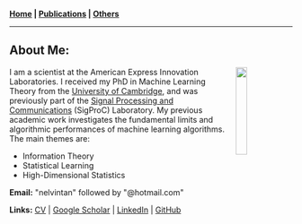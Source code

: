 **[Home](./) \| [Publications](./publications.html) \| [Others](./others.html)**

---

## About Me:

<img align="right" width="20%" height="auto" src="https://nelvintan.github.io/images/profile.jpg">

I am a scientist at the American Express Innovation Laboratories. I received my PhD in Machine Learning Theory from the [University of Cambridge](https://www.cam.ac.uk/), and was previously part of the [Signal Processing and Communications](https://www-sigproc.eng.cam.ac.uk/) (SigProC) Laboratory. My previous academic work investigates the fundamental limits and algorithmic performances of machine learning algorithms. The main themes are:
- Information Theory
- Statistical Learning
- High-Dimensional Statistics

**Email:** "nelvintan" followed by "@hotmail.com"

**Links:** [CV](http://nelvintan.github.io/files/CV.pdf) \| [Google Scholar](https://scholar.google.com/citations?user=TNkCP14AAAAJ&hl=en) \| [LinkedIn](https://www.linkedin.com/in/nelvin-tan-290377151/) \| [GitHub](https://github.com/nelvintan)
